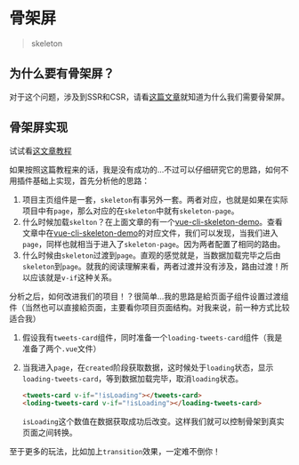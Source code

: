# 骨架屏
> skeleton

## 为什么要有骨架屏？

对于这个问题，涉及到SSR和CSR，请看[这篇文章](https://github.com/JiangWeixian/JS-Tips/blob/master/docs/Vue/Vue-%E6%9C%8D%E5%8A%A1%E7%AB%AF%E6%B8%B2%E6%9F%93SSR%26%E5%AE%A2%E6%88%B7%E7%AB%AF%E6%B8%B2%E6%9F%93CSR.md)就知道为什么我们需要骨架屏。

## 骨架屏实现

试试看[这文章教程](https://xiaoiver.github.io/coding/2017/07/30/%E4%B8%BAvue%E9%A1%B9%E7%9B%AE%E6%B7%BB%E5%8A%A0%E9%AA%A8%E6%9E%B6%E5%B1%8F.html)

如果按照这篇教程来的话，我是没有成功的...不过可以仔细研究它的思路，如何不用插件基础上实现，首先分析他的思路：

1. 项目主页组件是一套，`skeleton`有事另外一套。两者对应，也就是如果在实际项目中有`page`，那么对应的在`skeleton`中就有`skeleton-page`。
2. 什么时候加载`skelton`？在上面文章的有一个[vue-cli-skeleton-demo](https://github.com/xiaoiver/multi-skeleton-demo)。查看文章中在[vue-cli-skeleton-demo](https://github.com/xiaoiver/multi-skeleton-demo)的对应文件，我们可以发现，当我们进入`page`，同样也就相当于进入了`skeleton-page`。因为两者配置了相同的路由。
3. 什么时候由`skeleton`过渡到`page`。直观的感觉就是，当数据加载完毕之后由`skeleton`到`page`。就我的阅读理解来看，两者过渡并没有涉及，路由过渡！所以应该就是`v-if`这种关系。

分析之后，如何改进我们的项目！？很简单...我的思路是給页面子组件设置过渡组件（当然也可以直接給页面，主要看你项目页面结构。对我来说，前一种方式比较适合我）

1. 假设我有`tweets-card`组件，同时准备一个`loading-tweets-card`组件（我是准备了两个`.vue`文件）
2. 当我进入`page`，在`created`阶段获取数据，这时候处于`loading`状态，显示`loading-tweets-card`，等到数据加载完毕，取消`loading`状态。

    ```HTML
    <tweets-card v-if="!isLoading"></tweets-card>
    <loding-tweets-card v-if="!isLoading"></loading-tweets-card>
    ```

    `isLoading`这个数值在数据获取成功后改变。这样我们就可以控制骨架到真实页面之间转换。

至于更多的玩法，比如加上`transition`效果，一定难不倒你！
